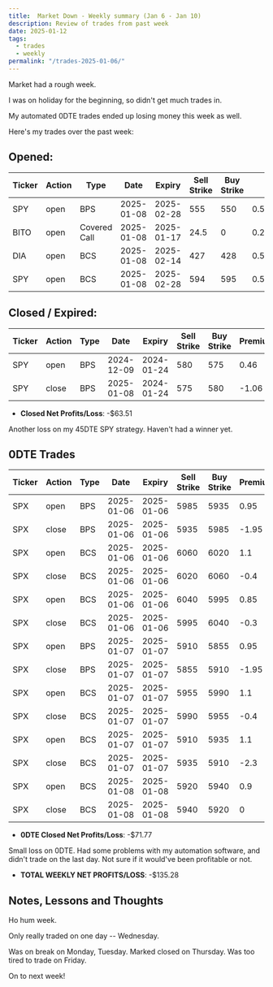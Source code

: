 ```yaml
---
title:  Market Down - Weekly summary (Jan 6 - Jan 10)
description: Review of trades from past week
date: 2025-01-12
tags:
  - trades
  - weekly
permalink: "/trades-2025-01-06/"
---
```


Market had a rough week.

I was on holiday for the beginning, so didn't get much trades in.  

My automated 0DTE trades ended up losing money this week as well.

Here's my trades over the past week:

## Opened:

<div class="trade-table weekly full-width">

|**Ticker**|**Action**|**Type**|**Date**|**Expiry**|**Sell Strike**|**Buy Strike**|**Premium**|**Qty**|**Fee**|**Net**|
|---|---|---|---|---|---|---|---|---|---|---|
|SPY|open|BPS|2025-01-08|2025-02-28|555|550|0.52|1|1.41|50.59|
|BITO|open|Covered Call|2025-01-08|2025-01-17|24.5|0|0.22|1|1.07|20.93|
|DIA|open|BCS|2025-01-08|2025-02-14|427|428|0.55|1|1.42|53.58|
|SPY|open|BCS|2025-01-08|2025-02-28|594|595|0.549999999999999|1|2.14|52.8599999999999|

</div>



## Closed / Expired:

<div class = "trade-table monthly full-width">

|**Ticker**|**Action**|**Type**|**Date**|**Expiry**|**Sell Strike**|**Buy Strike**|**Premium**|**Qty**|**Fee**|**Net**|**Profit/Loss**|
|---|---|---|---|---|---|---|---|---|---|---|---|
|SPY|open|BPS|2024-12-09|2024-01-24|580|575|0.46|1|2.1|43.9|-$63.51|
|SPY|close|BPS|2025-01-08|2024-01-24|575|580|-1.06|1|1.41|-107.41|

</div>

- **Closed Net Profits/Loss**: -$63.51

Another loss on my 45DTE SPY strategy.  Haven't had a winner yet.  

## 0DTE Trades

<div class = "trade-table monthly full-width">

|**Ticker**|**Action**|**Type**|**Date**|**Expiry**|**Sell Strike**|**Buy Strike**|**Premium**|**Qty**|**Fee**|**Net**|**Profit/Loss**|
|---|---|---|---|---|---|---|---|---|---|---|---|
|SPX|open|BPS|2025-01-06|2025-01-06|5985|5935|0.95|1|3.19|91.81|-$106.58|
|SPX|close|BPS|2025-01-06|2025-01-06|5935|5985|-1.95|1|3.39|-198.39|
|SPX|open|BCS|2025-01-06|2025-01-06|6060|6020|1.1|1|3.19|106.81|$65.26|
|SPX|close|BCS|2025-01-06|2025-01-06|6020|6060|-0.4|1|1.55|-41.55|
|SPX|open|BCS|2025-01-06|2025-01-06|6040|5995|0.85|1|3.1|81.9|$50.35|
|SPX|close|BCS|2025-01-06|2025-01-06|5995|6040|-0.3|1|1.55|-31.55|
|SPX|open|BPS|2025-01-07|2025-01-07|5910|5855|0.95|1|3.19|91.81|-$106.58|
|SPX|close|BPS|2025-01-07|2025-01-07|5855|5910|-1.95|1|3.39|-198.39|
|SPX|open|BCS|2025-01-07|2025-01-07|5955|5990|1.1|1|3.19|106.81|$63.71|
|SPX|close|BCS|2025-01-07|2025-01-07|5990|5955|-0.4|1|3.1|-43.1|
|SPX|open|BCS|2025-01-07|2025-01-07|5910|5935|1.1|1|3.19|106.81|-$124.83|
|SPX|close|BCS|2025-01-07|2025-01-07|5935|5910|-2.3|1|1.64|-231.64|
|SPX|open|BCS|2025-01-08|2025-01-08|5920|5940|0.9|1|3.1|86.9|$86.90|
|SPX|close|BCS|2025-01-08|2025-01-08|5940|5920|0|1|0|0|

</div>

- **0DTE Closed Net Profits/Loss**: -$71.77

Small loss on 0DTE.  Had some problems with my automation software, and didn't trade on the last day.  Not sure if it would've been profitable or not.

- **TOTAL WEEKLY NET PROFITS/LOSS**: -$135.28


## Notes, Lessons and Thoughts

Ho hum week.  

Only really traded on one day -- Wednesday. 

Was on break on Monday, Tuesday. Marked closed on Thursday.  Was too tired to trade on Friday.

On to next week!
